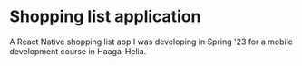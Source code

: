 # Shopping list application

A React Native shopping list app I was developing in Spring '23 for a mobile development course in Haaga-Helia.
